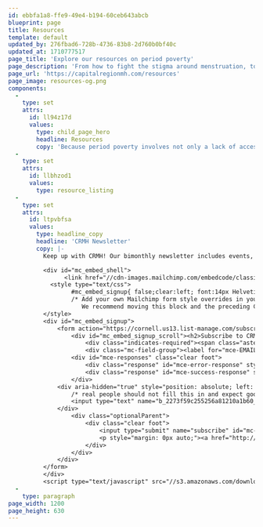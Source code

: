 ```yaml
---
id: ebbfa1a8-ffe9-49e4-b194-60ceb643abcb
blueprint: page
title: Resources
template: default
updated_by: 276fbad6-728b-4736-83b8-2d760b0bf40c
updated_at: 1710777517
page_title: 'Explore our resources on period poverty'
page_description: 'From how to fight the stigma around menstruation, to actual policy initiatives, we’ve compiled a collection of resource about period poverty, and how it affects your community.'
page_url: 'https://capitalregionmh.com/resources'
page_image: resources-og.png
components:
  -
    type: set
    attrs:
      id: ll94z17d
      values:
        type: child_page_hero
        headline: Resources
        copy: 'Because period poverty involves not only a lack of access to menstrual products, but also to menstrual education, we incorporate educational programming to inform individuals on how to safely maneuver menstruation. This page has a bunch of resource you can explore to learn more.'
  -
    type: set
    attrs:
      id: llbhzod1
      values:
        type: resource_listing
  -
    type: set
    attrs:
      id: ltpvbfsa
      values:
        type: headline_copy
        headline: 'CRMH Newsletter'
        copy: |-
          Keep up with CRMH! Our bimonthly newsletter includes events, resources, and general updates regarding all things menstrual equity!

          <div id="mc_embed_shell">
                <link href="//cdn-images.mailchimp.com/embedcode/classic-061523.css" rel="stylesheet" type="text/css">
            <style type="text/css">
                  #mc_embed_signup{ false;clear:left; font:14px Helvetica,Arial,sans-serif; width: 100%;}
                  /* Add your own Mailchimp form style overrides in your site stylesheet or in this style block.
                     We recommend moving this block and the preceding CSS link to the HEAD of your HTML file. */
          </style>
          <div id="mc_embed_signup">
              <form action="https://cornell.us13.list-manage.com/subscribe/post?u=2273f59c255256a81210a1b60&amp;id=32607bf190&amp;f_id=00e5d4e5f0" method="post" id="mc-embedded-subscribe-form" name="mc-embedded-subscribe-form" class="validate" target="_blank">
                  <div id="mc_embed_signup_scroll"><h2>Subscribe to CRMH's Newsletter</h2>
                      <div class="indicates-required"><span class="asterisk">*</span> indicates required</div>
                      <div class="mc-field-group"><label for="mce-EMAIL">Email Address <span class="asterisk">*</span></label><input type="email" name="EMAIL" class="required email" id="mce-EMAIL" required="" value=""></div>
                  <div id="mce-responses" class="clear foot">
                      <div class="response" id="mce-error-response" style="display: none;"></div>
                      <div class="response" id="mce-success-response" style="display: none;"></div>
                  </div>
              <div aria-hidden="true" style="position: absolute; left: -5000px;">
                  /* real people should not fill this in and expect good things - do not remove this or risk form bot signups */
                  <input type="text" name="b_2273f59c255256a81210a1b60_32607bf190" tabindex="-1" value="">
              </div>
                  <div class="optionalParent">
                      <div class="clear foot">
                          <input type="submit" name="subscribe" id="mc-embedded-subscribe" class="button" value="Subscribe">
                          <p style="margin: 0px auto;"><a href="http://eepurl.com/iK-dCI" title="Mailchimp - email marketing made easy and fun"><span style="display: inline-block; background-color: transparent; border-radius: 4px;"><img class="refferal_badge" src="https://digitalasset.intuit.com/render/content/dam/intuit/mc-fe/en_us/images/intuit-mc-rewards-text-dark.svg" alt="Intuit Mailchimp" style="width: 220px; height: 40px; display: flex; padding: 2px 0px; justify-content: center; align-items: center;"></span></a></p>
                      </div>
                  </div>
              </div>
          </form>
          </div>
          <script type="text/javascript" src="//s3.amazonaws.com/downloads.mailchimp.com/js/mc-validate.js"></script><script type="text/javascript">(function($) {window.fnames = new Array(); window.ftypes = new Array();fnames[0]='EMAIL';ftypes[0]='email';}(jQuery));var $mcj = jQuery.noConflict(true);</script></div>
  -
    type: paragraph
page_width: 1200
page_height: 630
---
```

